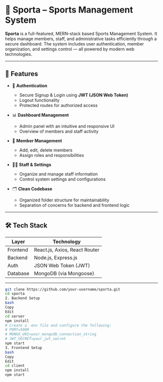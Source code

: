 # 🏅 Sporta – Sports Management System

**Sporta** is a full-featured, MERN-stack based Sports Management System. It helps manage members, staff, and administrative tasks efficiently through a secure dashboard. The system includes user authentication, member organization, and settings control — all powered by modern web technologies.

---

## 🚀 Features

- 🔐 **Authentication**
  - Secure Signup & Login using **JWT (JSON Web Token)**
  - Logout functionality
  - Protected routes for authorized access

- 📊 **Dashboard Management**
  - Admin panel with an intuitive and responsive UI
  - Overview of members and staff activity

- 👥 **Member Management**
  - Add, edit, delete members
  - Assign roles and responsibilities

- 🧑‍💼 **Staff & Settings**
  - Organize and manage staff information
  - Control system settings and configurations

- 🗂️ **Clean Codebase**
  - Organized folder structure for maintainability
  - Separation of concerns for backend and frontend logic

---

## 🛠️ Tech Stack

| Layer     | Technology                |
|-----------|---------------------------|
| Frontend  | React.js, Axios, React Router |
| Backend   | Node.js, Express.js       |
| Auth      | JSON Web Token (JWT)      |
| Database  | MongoDB (via Mongoose)    |

---
```bash
git clone https://github.com/your-username/sporta.git
cd sporta
2. Backend Setup
bash
Copy
Edit
cd server
npm install
# Create a .env file and configure the following:
# PORT=5000
# MONGO_URI=your_mongodb_connection_string
# JWT_SECRET=your_jwt_secret
npm start
3. Frontend Setup
bash
Copy
Edit
cd client
npm install
npm start